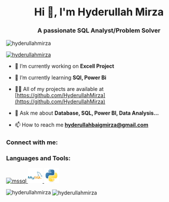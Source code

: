 <h1 align="center">Hi 👋, I'm Hyderullah Mirza</h1>
<h3 align="center">A passionate SQL Analyst/Problem Solver</h3>

<p align="left"> <img src="https://komarev.com/ghpvc/?username=hyderullahmirza&label=Profile%20views&color=0e75b6&style=flat" alt="hyderullahmirza" /> </p>

<p align="left"> <a href="https://github.com/ryo-ma/github-profile-trophy"><img src="https://github-profile-trophy.vercel.app/?username=hyderullahmirza" alt="hyderullahmirza" /></a> </p>

- 🔭 I’m currently working on **Excell Project**

- 🌱 I’m currently learning **SQl, Power Bi**

- 👨‍💻 All of my projects are available at [https://github.com/HyderullahMirza](https://github.com/HyderullahMirza)

- 💬 Ask me about **Database, SQL, Power BI, Data Analysis...**

- 📫 How to reach me **hyderullahbaigmirza@gmail.com**

<h3 align="left">Connect with me:</h3>
<p align="left">
</p>

<h3 align="left">Languages and Tools:</h3>
<p align="left"> <a href="https://www.microsoft.com/en-us/sql-server" target="_blank" rel="noreferrer"> <img src="https://www.svgrepo.com/show/303229/microsoft-sql-server-logo.svg" alt="mssql" width="40" height="40"/> </a> <a href="https://www.mysql.com/" target="_blank" rel="noreferrer"> <img src="https://raw.githubusercontent.com/devicons/devicon/master/icons/mysql/mysql-original-wordmark.svg" alt="mysql" width="40" height="40"/> </a> <a href="https://www.python.org" target="_blank" rel="noreferrer"> <img src="https://raw.githubusercontent.com/devicons/devicon/master/icons/python/python-original.svg" alt="python" width="40" height="40"/> </a> </p>

<p><img align="left" src="https://github-readme-stats.vercel.app/api/top-langs?username=hyderullahmirza&show_icons=true&locale=en&layout=compact" alt="hyderullahmirza" /></p>

<p>&nbsp;<img align="center" src="https://github-readme-stats.vercel.app/api?username=hyderullahmirza&show_icons=true&locale=en" alt="hyderullahmirza" /></p>
